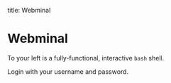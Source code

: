 title: Webminal

# Webminal

To your left is a fully-functional, interactive `bash` shell.

Login with your username and password.
